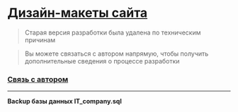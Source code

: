 # [Дизайн-макеты сайта](https://www.figma.com/design/YPspAnMTxEyEAnWmxUP5P3/Untitled?m=auto&t=efZNV3jEcuO9vJby-6)

> Старая версия разработки была удалена по техническим причинам

> Вы можете связаться с автором напрямую, чтобы получить дополнительные сведения о процессе разработки

### [Связь с автором](https://t.me/Stasi4ekKk)

-----------------
__Backup базы данных IT_company.sql__

